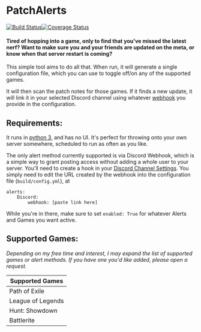 # PatchAlerts
[![Build Status](https://travis-ci.org/shadowmoose/PatchAlerts.svg?branch=master)](https://travis-ci.org/shadowmoose/PatchAlerts)[![Coverage Status](https://coveralls.io/repos/github/shadowmoose/PatchAlerts/badge.svg?branch=master)](https://coveralls.io/github/shadowmoose/PatchAlerts?branch=master)

#### Tired of hopping into a game, only to find that you've missed the latest nerf? Want to make sure you and your friends are updated on the meta, or know when that server restart is coming?

This simple tool aims to do all that. When run, it will generate a single configuration file, which you can use to toggle off/on any of the supported games. 

It will then scan the patch notes for those games. If it finds a new update, it will link it in your selected Discord channel using whatever [webhook](https://support.discordapp.com/hc/en-us/articles/228383668-Intro-to-Webhooks) you provide in the configuration.

## Requirements:

It runs in [python 3](https://travis-ci.org/shadowmoose/PatchAlerts), and has no UI. It's perfect for throwing onto your own server somewhere, scheduled to run as often as you like. 

The only alert method currently supported is via Discord Webhook, which is a simple way to grant posting access without adding a whole user to your server. You'll need to create a hook in your [Discord Channel Settings](https://support.discordapp.com/hc/en-us/articles/228383668-Intro-to-Webhooks). You simply need to edit the URL created by the webhook into the configuration file (```build/config.yml```), at 
```
alerts: 
    Discord: 
        webhook: [paste link here]
```

While you're in there, make sure to set ```enabled: True``` for whatever Alerts and Games you want active.

## Supported Games:
*Depending on my free time and interest, I may expand the list of supported games or alert methods. If you have one you'd like added, please open a request.*

| Supported Games 
| ------------- |
| Path of Exile  | 
| League of Legends  |
| Hunt: Showdown |
| Battlerite |
